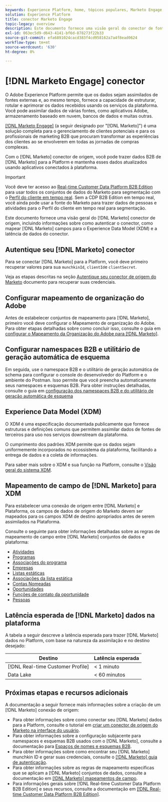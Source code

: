 ```yaml
---
keywords: Experience Platform, home, tópicos populares, Marketo Engage, marketing de engajamento, marketo
solution: Experience Platform
title: conector Marketo Engage
topic-legacy: overview
description: Este documento fornece uma visão geral do conector de fonte Marketo Engage, incluindo informações sobre autenticação, mapeamento e latência de dados.
exl-id: 063ec5d9-d643-4141-bf6d-878273f22b33
source-git-commit: efa6891024cacd383f4cd958162a7a4f8ead0624
workflow-type: tm+mt
source-wordcount: '630'
ht-degree: 0%

---
```


# [!DNL Marketo Engage] conector

O Adobe Experience Platform permite que os dados sejam assimilados de fontes externas e, ao mesmo tempo, fornece a capacidade de estruturar, rotular e aprimorar os dados recebidos usando os serviços da plataforma. Você pode assimilar dados de várias fontes, como aplicativos Adobe, armazenamento baseado em nuvem, bancos de dados e muitas outras.

[[!DNL Marketo Engage]](https://www.marketo.com/software/) (a seguir designado por &quot;[!DNL Marketo]&quot;) é uma solução completa para o gerenciamento de clientes potenciais e para os profissionais de marketing B2B que procuram transformar as experiências dos clientes ao se envolverem em todas as jornadas de compras complexas.

Com o [!DNL Marketo] conector de origem, você pode trazer dados B2B de [!DNL Marketo] para a Platform e mantenha esses dados atualizados usando aplicativos conectados à plataforma.

>[!IMPORTANT]
>
>Você deve ter acesso ao [Real-time Customer Data Platform B2B Edition](../../../../rtcdp/b2b-overview.md) para usar todos os conjuntos de dados do Marketo para segmentação com o [Perfil do cliente em tempo real](../../../../profile/home.md). Sem a CDP B2B Edition em tempo real, você ainda pode usar a fonte do Marketo para trazer dados de pessoas e atividades para o Perfil do cliente em tempo real para segmentação.

Este documento fornece uma visão geral do [!DNL Marketo] conector de origem, incluindo informações sobre como autenticar o conector, como mapear [!DNL Marketo] campos para o Experience Data Model (XDM) e a latência de dados do conector.

## Autentique seu [!DNL Marketo] conector

Para se conectar [!DNL Marketo] para a Platform, você deve primeiro recuperar valores para sua `munchkinId`, `clientId`e `clientSecret`.

Veja as etapas descritas na seção [Autentique seu conector de origem do Marketo](./marketo-auth.md) documento para recuperar suas credenciais.

## Configurar mapeamento de organização do Adobe

Antes de estabelecer conjuntos de mapeamento para [!DNL Marketo], primeiro você deve configurar o Mapeamento de organização do Adobe. Para obter etapas detalhadas sobre como concluir isso, consulte o guia em [configurar o Mapeamento da Organização do Adobe para [!DNL Marketo]](https://experienceleague.adobe.com/docs/marketo/using/product-docs/core-marketo-concepts/miscellaneous/set-up-adobe-organization-mapping.html).

## Configurar namespaces B2B e utilitário de geração automática de esquema

Em seguida, use o namespace B2B e o utilitário de geração automática de schema para configurar o console do desenvolvedor do Platform e o ambiente do Postman. Isso permite que você preencha automaticamente seus namespaces e esquemas B2B. Para obter instruções detalhadas, consulte o guia em [configuração dos namespaces B2B e do utilitário de geração automática de esquema](./marketo-namespaces.md)

## Experience Data Model (XDM)

O XDM é uma especificação documentada publicamente que fornece estruturas e definições comuns que permitem assimilar dados de fontes de terceiros para uso nos serviços downstream da plataforma.

O cumprimento dos padrões XDM permite que os dados sejam uniformemente incorporados no ecossistema da plataforma, facilitando a entrega de dados e a coleta de informações.

Para saber mais sobre o XDM e sua função na Platform, consulte o [Visão geral do sistema XDM](../../../../xdm/home.md).

## Mapeamento de campo de [!DNL Marketo] para XDM

Para estabelecer uma conexão de origem entre [!DNL Marketo] e Plataforma, os campos de dados de origem do Marketo devem ser mapeados para os campos XDM de destino apropriados antes de serem assimilados na Plataforma.

Consulte o seguinte para obter informações detalhadas sobre as regras de mapeamento de campo entre [!DNL Marketo] conjuntos de dados e plataforma:

* [Atividades](../mapping/marketo.md#activities)
* [Programas](../mapping/marketo.md#programs)
* [Associações do programa](../mapping/marketo.md#program-memberships)
* [Empresas](../mapping/marketo.md#companies)
* [Listas estáticas](../mapping/marketo.md#static-lists)
* [Associações da lista estática](../mapping/marketo.md#static-list-memberships)
* [Contas Nomeadas](../mapping/marketo.md#named-accounts)
* [Oportunidades](../mapping/marketo.md#opportunities)
* [Funções de contato da oportunidade](../mapping/marketo.md#opportunity-contact-roles)
* [Pessoas](../mapping/marketo.md#persons)

## Latência esperada de [!DNL Marketo] dados na plataforma

A tabela a seguir descreve a latência esperada para trazer [!DNL Marketo] dados no Platform, com base na natureza da assimilação e no destino desejado:

| Destino | Latência esperada |
| ----------- | ---------------- |
| [!DNL Real-time Customer Profile] | &lt; 1 minuto |
| Data Lake | &lt; 60 minutos |

## Próximas etapas e recursos adicionais

A documentação a seguir fornece mais informações sobre a criação de um [!DNL Marketo] conexão de origem:

* Para obter informações sobre como conectar seu [!DNL Marketo] dados para a Platform, consulte o tutorial em [criar um conector de origem do Marketo na interface do usuário](../../../tutorials/ui/create/adobe-applications/marketo.md).
* Para obter informações sobre a configuração subjacente para namespaces e esquemas B2B usados com o [!DNL Marketo], consulte a documentação para [Espaços de nomes e esquemas B2B](./marketo-namespaces.md).
* Para obter informações sobre como encontrar seu [!DNL Marketo] munchkin ID e gerar suas credenciais, consulte o [[!DNL Marketo] guia de autenticação](./marketo-auth.md).
* Para obter informações sobre as regras de mapeamento específicas que se aplicam a [!DNL Marketo] conjuntos de dados, consulte a documentação em [[!DNL Marketo] mapeamentos de campo](../mapping/marketo.md).
* Para informações gerais sobre [!DNL Real-time Customer Data Platform B2B Edition] e seus recursos, consulte a documentação em [[!DNL Real-time Customer Data Platform B2B Edition]](../../../../rtcdp/b2b-overview.md).
